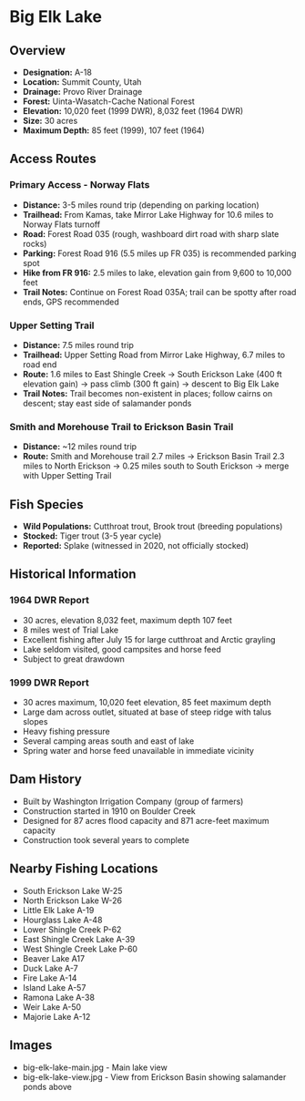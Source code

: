 # Big Elk Lake

## Overview
- **Designation:** A-18
- **Location:** Summit County, Utah
- **Drainage:** Provo River Drainage
- **Forest:** Uinta-Wasatch-Cache National Forest
- **Elevation:** 10,020 feet (1999 DWR), 8,032 feet (1964 DWR)
- **Size:** 30 acres
- **Maximum Depth:** 85 feet (1999), 107 feet (1964)

## Access Routes

### Primary Access - Norway Flats
- **Distance:** 3-5 miles round trip (depending on parking location)
- **Trailhead:** From Kamas, take Mirror Lake Highway for 10.6 miles to Norway Flats turnoff
- **Road:** Forest Road 035 (rough, washboard dirt road with sharp slate rocks)
- **Parking:** Forest Road 916 (5.5 miles up FR 035) is recommended parking spot
- **Hike from FR 916:** 2.5 miles to lake, elevation gain from 9,600 to 10,000 feet
- **Trail Notes:** Continue on Forest Road 035A; trail can be spotty after road ends, GPS recommended

### Upper Setting Trail
- **Distance:** 7.5 miles round trip
- **Trailhead:** Upper Setting Road from Mirror Lake Highway, 6.7 miles to road end
- **Route:** 1.6 miles to East Shingle Creek → South Erickson Lake (400 ft elevation gain) → pass climb (300 ft gain) → descent to Big Elk Lake
- **Trail Notes:** Trail becomes non-existent in places; follow cairns on descent; stay east side of salamander ponds

### Smith and Morehouse Trail to Erickson Basin Trail
- **Distance:** ~12 miles round trip
- **Route:** Smith and Morehouse trail 2.7 miles → Erickson Basin Trail 2.3 miles to North Erickson → 0.25 miles south to South Erickson → merge with Upper Setting Trail

## Fish Species
- **Wild Populations:** Cutthroat trout, Brook trout (breeding populations)
- **Stocked:** Tiger trout (3-5 year cycle)
- **Reported:** Splake (witnessed in 2020, not officially stocked)

## Historical Information

### 1964 DWR Report
- 30 acres, elevation 8,032 feet, maximum depth 107 feet
- 8 miles west of Trial Lake
- Excellent fishing after July 15 for large cutthroat and Arctic grayling
- Lake seldom visited, good campsites and horse feed
- Subject to great drawdown

### 1999 DWR Report
- 30 acres maximum, 10,020 feet elevation, 85 feet maximum depth
- Large dam across outlet, situated at base of steep ridge with talus slopes
- Heavy fishing pressure
- Several camping areas south and east of lake
- Spring water and horse feed unavailable in immediate vicinity

## Dam History
- Built by Washington Irrigation Company (group of farmers)
- Construction started in 1910 on Boulder Creek
- Designed for 87 acres flood capacity and 871 acre-feet maximum capacity
- Construction took several years to complete

## Nearby Fishing Locations
- South Erickson Lake W-25
- North Erickson Lake W-26
- Little Elk Lake A-19
- Hourglass Lake A-48
- Lower Shingle Creek P-62
- East Shingle Creek Lake A-39
- West Shingle Creek Lake P-60
- Beaver Lake A17
- Duck Lake A-7
- Fire Lake A-14
- Island Lake A-57
- Ramona Lake A-38
- Weir Lake A-50
- Majorie Lake A-12

## Images
- big-elk-lake-main.jpg - Main lake view
- big-elk-lake-view.jpg - View from Erickson Basin showing salamander ponds above